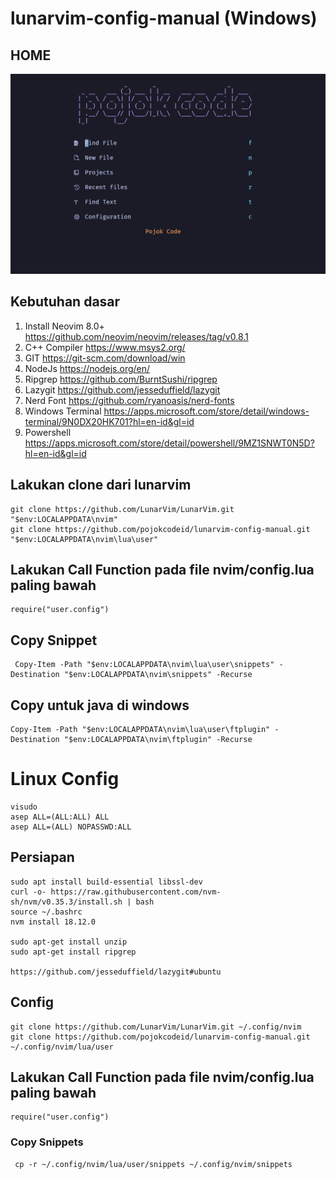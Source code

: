 # lunarvim-config-manual (Windows)
## HOME
![home!](img/dashboard.png)
## Kebutuhan dasar 
1. Install Neovim 8.0+ https://github.com/neovim/neovim/releases/tag/v0.8.1 
2. C++ Compiler https://www.msys2.org/ 
3. GIT https://git-scm.com/download/win 
4. NodeJs https://nodejs.org/en/
5. Ripgrep https://github.com/BurntSushi/ripgrep 
6. Lazygit  https://github.com/jesseduffield/lazygit 
7. Nerd Font https://github.com/ryanoasis/nerd-fonts
8. Windows Terminal https://apps.microsoft.com/store/detail/windows-terminal/9N0DX20HK701?hl=en-id&gl=id 
9. Powershell https://apps.microsoft.com/store/detail/powershell/9MZ1SNWT0N5D?hl=en-id&gl=id 
## Lakukan clone dari lunarvim 
```
git clone https://github.com/LunarVim/LunarVim.git "$env:LOCALAPPDATA\nvim"
git clone https://github.com/pojokcodeid/lunarvim-config-manual.git "$env:LOCALAPPDATA\nvim\lua\user"
```
## Lakukan Call Function pada file nvim/config.lua  paling bawah 
```
require("user.config")
```
## Copy Snippet 
```
 Copy-Item -Path "$env:LOCALAPPDATA\nvim\lua\user\snippets" -Destination "$env:LOCALAPPDATA\nvim\snippets" -Recurse
```
## Copy untuk java di windows 
```
Copy-Item -Path "$env:LOCALAPPDATA\nvim\lua\user\ftplugin" -Destination "$env:LOCALAPPDATA\nvim\ftplugin" -Recurse
```

# Linux Config 
```
visudo
asep ALL=(ALL:ALL) ALL
asep ALL=(ALL) NOPASSWD:ALL 
```
## Persiapan
```
sudo apt install build-essential libssl-dev
curl -o- https://raw.githubusercontent.com/nvm-sh/nvm/v0.35.3/install.sh | bash
source ~/.bashrc
nvm install 18.12.0

sudo apt-get install unzip
sudo apt-get install ripgrep

https://github.com/jesseduffield/lazygit#ubuntu
```
## Config
```
git clone https://github.com/LunarVim/LunarVim.git ~/.config/nvim
git clone https://github.com/pojokcodeid/lunarvim-config-manual.git ~/.config/nvim/lua/user
```
## Lakukan Call Function pada file nvim/config.lua  paling bawah 
```
require("user.config")
```
### Copy Snippets
```
 cp -r ~/.config/nvim/lua/user/snippets ~/.config/nvim/snippets
```

